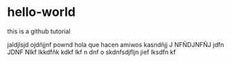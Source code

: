 # hello-world
this is a github tutorial 

jaldjlsjd ojdñjjnf pownd hola que hacen amiwos kasndñjj
J NFÑDJNFÑJ jdfn
JDNF Nlkf lkkdfñk
  kdkf lkf 
      n dnf o
    skdnfsdjfljn jief
        lksdfn kf 
        
